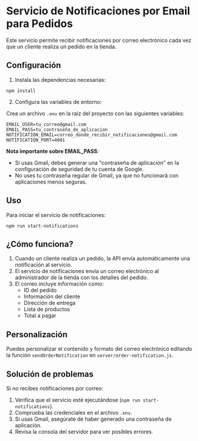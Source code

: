 # Servicio de Notificaciones por Email para Pedidos

Este servicio permite recibir notificaciones por correo electrónico cada vez que un cliente realiza un pedido en la tienda.

## Configuración

1. Instala las dependencias necesarias:
```
npm install
```

2. Configura las variables de entorno:

Crea un archivo `.env` en la raíz del proyecto con las siguientes variables:
```
EMAIL_USER=tu_correo@gmail.com
EMAIL_PASS=tu_contraseña_de_aplicacion
NOTIFICATION_EMAIL=correo_donde_recibir_notificaciones@gmail.com
NOTIFICATION_PORT=4001
```

**Nota importante sobre EMAIL_PASS**: 
- Si usas Gmail, debes generar una "contraseña de aplicación" en la configuración de seguridad de tu cuenta de Google.
- No uses tu contraseña regular de Gmail, ya que no funcionará con aplicaciones menos seguras.

## Uso

Para iniciar el servicio de notificaciones:
```
npm run start-notifications
```

## ¿Cómo funciona?

1. Cuando un cliente realiza un pedido, la API envía automáticamente una notificación al servicio.
2. El servicio de notificaciones envía un correo electrónico al administrador de la tienda con los detalles del pedido.
3. El correo incluye información como:
   - ID del pedido
   - Información del cliente
   - Dirección de entrega
   - Lista de productos
   - Total a pagar

## Personalización

Puedes personalizar el contenido y formato del correo electrónico editando la función `sendOrderNotification` en `server/order-notification.js`.

## Solución de problemas

Si no recibes notificaciones por correo:

1. Verifica que el servicio esté ejecutándose (`npm run start-notifications`).
2. Comprueba las credenciales en el archivo `.env`.
3. Si usas Gmail, asegúrate de haber generado una contraseña de aplicación.
4. Revisa la consola del servidor para ver posibles errores.
